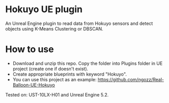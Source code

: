 # Hokuyo UE plugin
 An Unreal Engine plugin to read data from Hokuyo sensors and detect objects using K-Means Clustering or DBSCAN.

 # How to use
 - Download and unzip this repo. Copy the folder into Plugins folder in UE project (create one if doesn't exist).
 - Create appropriate blueprints with keyword "Hokuyo". 
 - You can use this project as an example: https://github.com/ngozz/Real-Balloon-UE-Hokuyo

 Tested on: UST-10LX-H01 and Unreal Engine 5.2.
